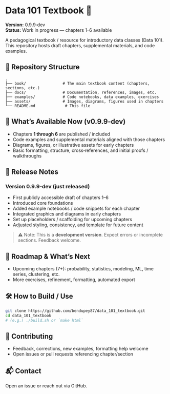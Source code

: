 # Data 101 Textbook 📘

**Version:** 0.9.9‑dev  
**Status:** Work in progress — chapters 1–6 available

A pedagogical textbook / resource for introductory data classes (Data 101). This repository hosts draft chapters, supplemental materials, and code examples.

## 📂 Repository Structure

```
.
├── book/                # The main textbook content (chapters, sections, etc.)
├── docs/                # Documentation, references, images, etc.
├── examples/            # Code notebooks, data examples, exercises
├── assets/              # Images, diagrams, figures used in chapters
└── README.md             # This file
```

## 🧩 What’s Available Now (v0.9.9‑dev)

- Chapters **1 through 6** are published / included  
- Code examples and supplemental materials aligned with those chapters  
- Diagrams, figures, or illustrative assets for early chapters  
- Basic formatting, structure, cross‑references, and initial proofs / walkthroughs  

## 🚀 Release Notes

### Version 0.9.9‑dev (just released)
- First publicly accessible draft of chapters 1–6  
- Introduced core foundations  
- Added example notebooks / code snippets for each chapter  
- Integrated graphics and diagrams in early chapters  
- Set up placeholders / scaffolding for upcoming chapters  
- Adjusted styling, consistency, and template for future content  

> ⚠️ Note: This is a **development version**. Expect errors or incomplete sections. Feedback welcome.

## 🎯 Roadmap & What’s Next

- Upcoming chapters (7+): probability, statistics, modeling, ML, time series, clustering, etc.  
- More exercises, refinement, formatting, automated export  

## 🛠 How to Build / Use

```bash
git clone https://github.com/bendupey87/data_101_textbook.git
cd data_101_textbook
# (e.g.) ./build.sh or `make html`
```

## 🤝 Contributing

- Feedback, corrections, new examples, formatting help welcome  
- Open issues or pull requests referencing chapter/section  

## 📬 Contact

Open an issue or reach out via GitHub.

